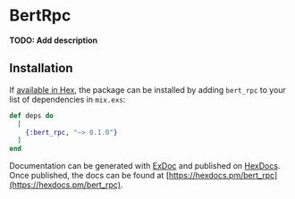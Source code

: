 # BertRpc

**TODO: Add description**

## Installation

If [available in Hex](https://hex.pm/docs/publish), the package can be installed
by adding `bert_rpc` to your list of dependencies in `mix.exs`:

```elixir
def deps do
  [
    {:bert_rpc, "~> 0.1.0"}
  ]
end
```

Documentation can be generated with [ExDoc](https://github.com/elixir-lang/ex_doc)
and published on [HexDocs](https://hexdocs.pm). Once published, the docs can
be found at [https://hexdocs.pm/bert_rpc](https://hexdocs.pm/bert_rpc).

